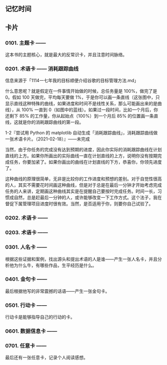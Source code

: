 ## 记忆时间

## 卡片

### 0101. 主题卡 ——

这本书的主题核心，就是最大的反常识卡，并且注意时间脉络。

### 0201. 术语卡 —— 消耗跟踪曲线

信息来源于「1114一七年我的目标顺便介绍谷歌的目标管理方法.md」

什么意思呢？就是假定在一件事情开始做的时候，总任务量是 100%，做完了是 0。假如 100 天做完，平均每天要做 1%，于是你可以画一条直线（这张图中，只显示直线这种特殊的曲线，如果进度和时间不是线性关系，那么可能画出来的是曲线），从 100% 一直到 0（如图中的蓝线）。如果过一段时间，比如一个月后，你还剩下 85% 的工作量，你从起始点（100%）到一个月后 85% 的位置画一条直线，这就是你的消耗跟踪曲线的第一段。

1-2『尝试用 Python 的 matplotlib 自动生成「消耗跟踪曲线」，消耗跟踪曲线做一张术语卡片。（2021-02-18）』——未完成

当然，由于你任务的完成没有达到预期的进度，因此你实际的消耗跟踪曲线在计划直线的上方。如果你所画出的实际曲线一直在计划直线的上方，说明你没有按期完成任务，你要加紧了。如果你画出的曲线在计划直线的下方，恭喜你，你领先进度了。

这种曲线的原理很简单，无非是比较你的工作进度和预想的差别。对于自觉性很高的人，其实不需要花时间画这种曲线，但是对于总是在最后一分钟才开始考虑完成任务的人来讲，定期画这种曲线其实是在提醒自己要按时完成任务。时间一长，习惯成自然，总是赶最后一分钟的人，或许能够改变一下工作方式。这个法子，我在督促下属管理项目进度时很有效。当然，是否适用于你，则要你自己试验了。

### 0202. 术语卡 ——

### 0203. 术语卡 ——

### 0301. 人名卡 ——

根据这些证据和案例，找出源头和提出术语的人是谁——产生一张人名卡，并且分析他为什么牛，有哪些作品，生平经历是什么。

### 0401. 金句卡 ——

最后根据他写的非常震撼的话语——产生一张金句卡。

### 0501. 行动卡 ——

行动卡是能够指导自己的行动的卡。

### 0601. 数据信息卡 ——

### 0701. 任意卡 ——

最后还有一张任意卡，记录个人阅读感想。

